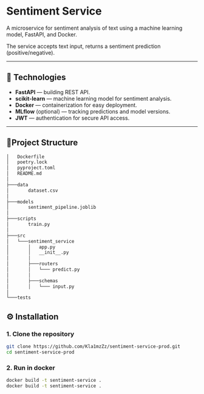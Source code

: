 # Sentiment Service

A microservice for sentiment analysis of text using a machine learning model, FastAPI, and Docker.  

The service accepts text input, returns a sentiment prediction (positive/negative).

---

## 🚀 Technologies

- **FastAPI** — building REST API.  
- **scikit-learn** — machine learning model for sentiment analysis.  
- **Docker** — containerization for easy deployment.  
- **MLflow** (optional) — tracking predictions and model versions.  
- **JWT** — authentication for secure API access.  

---

## 📂Project Structure

```bash
│   Dockerfile
│   poetry.lock
│   pyproject.toml
│   README.md
│
├───data
│       dataset.csv
│
├───models
│       sentiment_pipeline.joblib
│
├───scripts
│       train.py
│
├───src
│   └───sentiment_service
│       │   app.py
│       │   __init__.py
│       │
│       ├───routers
│       │   └─── predict.py
│       │
│       ├───schemas
│       │   └─── input.py
│
└───tests
```

## ⚙️ Installation

### 1. Clone the repository

```bash
git clone https://github.com/Kla1mzZz/sentiment-service-prod.git
cd sentiment-service-prod
```

### 2. Run in docker

```bash
docker build -t sentiment-service .
docker build -t sentiment-service .
```

